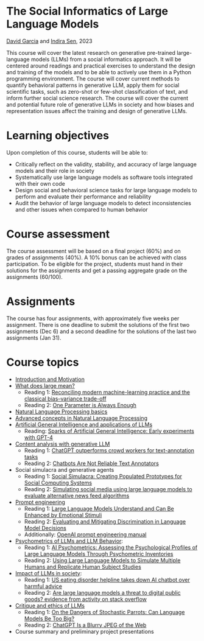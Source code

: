 # The Social Informatics of Large Language Models
[David Garcia](http://dgarcia.eu) and [Indira Sen](https://indiiigo.github.io/), 2023

This course will cover the latest research on generative pre-trained large-language models (LLMs) from a social informatics approach. It will be centered around readings and practical exercises to understand the design and training of the models and to be able to actively use them in a Python programming environment. The course will cover current methods to quantify behavioral patterns in generative LLM, apply them for social scientific tasks, such as zero-shot or few-shot classification of text, and inform further social science research. The course will cover the current and potential future role of generative LLMs in society and how biases and representation issues affect the training and design of generative LLMs.



# Learning objectives

Upon completion of this course, students will be able to:
- Critically reflect on the validity, stability, and accuracy of large language models and their role in society
- Systematically use large language models as software tools integrated with their own code
- Design social and behavioral science tasks for large language models to perform and evaluate their performance and reliability
- Audit the behavior of large language models to detect inconsistencies and other issues when compared to human behavior
    
    
# Course assessment

The course assessment will be based on a final project (60%) and on grades of assignments (40%). A 10% bonus can be achieved with class participation. To be eligible for the project, students must hand in their solutions for the assignments and get a passing aggregate grade on the assignments (60/100).



# Assignments
The course has four assignments, with approximately five weeks per assignment. There is one deadline to submit the solutions of the first two assignments (Dec 6) and a second deadline for the solutions of the last two assignments (Jan 31). 


# Course topics
- [Introduction and Motivation](https://dgarcia-eu.github.io/SILLM/Slides/01_Intro/Slides.html)
- [What does large mean?](https://dgarcia-eu.github.io/SILLM/Slides/02_MeaningOfLarge/Slides.html)
  - Reading 1: [Reconciling modern machine-learning practice and the classical bias–variance trade-off](https://www.pnas.org/doi/10.1073/pnas.1903070116)
  - Reading 2: [One Parameter is Always Enough](http://colala.berkeley.edu/papers/piantadosi2018one.pdf)
- [Natural Language Processing basics](https://github.com/dgarcia-eu/SILLM/blob/main/Slides/03_nlp_basics_1.pdf)
- [Advanced concepts in Natural Language Processing](https://github.com/dgarcia-eu/SILLM/blob/main/Slides/04_nlp_intermediate.pdf.pdf)
- [Artificial General Intelligence and applications of LLMs](https://github.com/dgarcia-eu/SILLM/blob/main/Slides/05_NLP_and_AGI.pdf)
  - Reading: [Sparks of Artificial General Intelligence: Early experiments with GPT-4](https://arxiv.org/abs/2303.12712)
- [Content analysis with generative LLM](https://github.com/dgarcia-eu/SILLM/blob/main/Slides/06_content_labeling.pdf.pdf)
  - Reading 1: [ChatGPT outperforms crowd workers for text-annotation tasks](https://www.pnas.org/doi/10.1073/pnas.2305016120)
  - Reading 2: [Chatbots Are Not Reliable Text Annotators](https://arxiv.org/abs/2311.05769)
- Social simulacra and generative agents
  - Reading 1: [Social Simulacra: Creating Populated Prototypes for Social Computing Systems](https://arxiv.org/pdf/2208.04024.pdf)
  - Reading 2: [Simulating social media using large language models to evaluate alternative news feed algorithms](https://arxiv.org/pdf/2310.05984.pdf)
- [Prompt engineering](https://dgarcia-eu.github.io/SILLM/Slides/08_PromptEngineering/Slides.html)
  - Reading 1: [Large Language Models Understand and Can Be Enhanced by
Emotional Stimuli](https://arxiv.org/pdf/2307.11760.pdf)
  - Reading 2: [Evaluating and Mitigating Discrimination in Language Model Decisions](https://arxiv.org/pdf/2312.03689.pdf)
  - Additionally: [OpenAI prompt engineering manual](https://platform.openai.com/docs/guides/prompt-engineering)
- [Psychometrics of LLMs and LLM Behavior](https://github.com/dgarcia-eu/SILLM/blob/main/Slides/09_bias_psychometrics_experiments.pdf.pdf):
  - Reading 1: [AI Psychometrics: Assessing the Psychological Profiles of Large Language Models Through Psychometric Inventories](https://journals.sagepub.com/doi/full/10.1177/17456916231214460)
  - Reading 2: [Using Large Language Models to Simulate Multiple Humans and Replicate Human Subject Studies](https://proceedings.mlr.press/v202/aher23a.html)
- [Impact of LLMs in society](https://github.com/dgarcia-eu/SILLM/blob/main/Slides/10_LLM_impact.pdf):
  - Reading 1: [US eating disorder helpline takes down AI chatbot over harmful advice](https://www.theguardian.com/technology/2023/may/31/eating-disorder-hotline-union-ai-chatbot-harm)
  - Reading 2: [Are large language models a threat to digital public goods? evidence from activity on stack overflow](https://arxiv.org/abs/2307.07367)
- [Critique and ethics of LLMs](https://github.com/dgarcia-eu/SILLM/blob/main/Slides/11_Critique_of_LLMs.pdf)
  - Reading 1: [On the Dangers of Stochastic Parrots: Can Language Models Be Too Big?](https://dl.acm.org/doi/10.1145/3442188.3445922)
  - Reading 2: [ChatGPT Is a Blurry JPEG of the Web](https://www.newyorker.com/tech/annals-of-technology/chatgpt-is-a-blurry-jpeg-of-the-web)
- Course summary and preliminary project presentations
